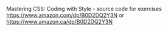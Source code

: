 Mastering CSS: Coding with Style - source code for exercises
https://www.amazon.com/dp/B0D2DQ2Y3N or https://www.amazon.ca/dp/B0D2DQ2Y3N
